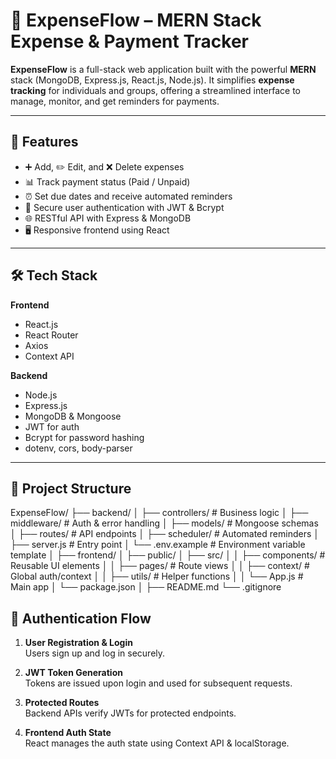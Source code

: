 # 💸 ExpenseFlow – MERN Stack Expense & Payment Tracker

**ExpenseFlow** is a full-stack web application built with the powerful **MERN** stack (MongoDB, Express.js, React.js, Node.js). It simplifies **expense tracking** for individuals and groups, offering a streamlined interface to manage, monitor, and get reminders for payments.

---

## 🚀 Features

- ➕ Add, ✏️ Edit, and ❌ Delete expenses
- 📊 Track payment status (Paid / Unpaid)
- ⏰ Set due dates and receive automated reminders
- 🔐 Secure user authentication with JWT & Bcrypt
- 🌐 RESTful API with Express & MongoDB
- 🖥️ Responsive frontend using React

---

## 🛠️ Tech Stack

**Frontend**  
- React.js  
- React Router  
- Axios  
- Context API  

**Backend**  
- Node.js  
- Express.js  
- MongoDB & Mongoose  
- JWT for auth  
- Bcrypt for password hashing  
- dotenv, cors, body-parser  

---

## 📁 Project Structure

ExpenseFlow/
├── backend/
│ ├── controllers/ # Business logic
│ ├── middleware/ # Auth & error handling
│ ├── models/ # Mongoose schemas
│ ├── routes/ # API endpoints
│ ├── scheduler/ # Automated reminders
│ ├── server.js # Entry point
│ └── .env.example # Environment variable template
│
├── frontend/
│ ├── public/
│ ├── src/
│ │ ├── components/ # Reusable UI elements
│ │ ├── pages/ # Route views
│ │ ├── context/ # Global auth/context
│ │ ├── utils/ # Helper functions
│ │ └── App.js # Main app
│ └── package.json
│
├── README.md
└── .gitignore
## 🔐 Authentication Flow

1. **User Registration & Login**  
   Users sign up and log in securely.

2. **JWT Token Generation**  
   Tokens are issued upon login and used for subsequent requests.

3. **Protected Routes**  
   Backend APIs verify JWTs for protected endpoints.

4. **Frontend Auth State**  
   React manages the auth state using Context API & localStorage.



